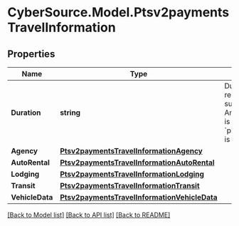 # CyberSource.Model.Ptsv2paymentsTravelInformation
## Properties

Name | Type | Description | Notes
------------ | ------------- | ------------- | -------------
**Duration** | **string** | Duration of the auto rental or lodging rental.  #### Auto rental This field is supported for Visa, MasterCard, and American Express. **Important** If this field is not included when the &#x60;processingInformation.industryDataType&#x60; is auto rental, the transaction is declined.  | [optional] 
**Agency** | [**Ptsv2paymentsTravelInformationAgency**](Ptsv2paymentsTravelInformationAgency.md) |  | [optional] 
**AutoRental** | [**Ptsv2paymentsTravelInformationAutoRental**](Ptsv2paymentsTravelInformationAutoRental.md) |  | [optional] 
**Lodging** | [**Ptsv2paymentsTravelInformationLodging**](Ptsv2paymentsTravelInformationLodging.md) |  | [optional] 
**Transit** | [**Ptsv2paymentsTravelInformationTransit**](Ptsv2paymentsTravelInformationTransit.md) |  | [optional] 
**VehicleData** | [**Ptsv2paymentsTravelInformationVehicleData**](Ptsv2paymentsTravelInformationVehicleData.md) |  | [optional] 

[[Back to Model list]](../README.md#documentation-for-models) [[Back to API list]](../README.md#documentation-for-api-endpoints) [[Back to README]](../README.md)

